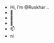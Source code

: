 - Hi, I’m @Ruskhar ..
- 👀 
- 🌱 
- 💞️
- 📫 
- ni 

<!---
Ruskhar/Ruskhar is a ✨ special ✨ repository because its `README.md` (this file) appears on your GitHub profile.
You can click the Preview link to take a look at your changes.
--->
